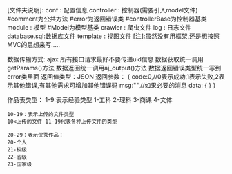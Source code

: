 [文件夹说明]:
conf : 配置信息
controller : 控制器(需要引入model文件)
    #comment为公共方法
    #error为返回错误类
    #controllerBase为控制器基类
module : 模型
    #Model为模型基类
crawler : 爬虫文件
log : 日志文件
database.sql:数据库文件
template : 视图文件
[注]:虽然没有用框架,还是想按照MVC的思想来写.....


数据传输方式: ajax
所有接口请求最好不要传递uid信息
数据获取统一调用getParams()方法
数据返回统一调用aj_output()方法
数据返回错误类型统一写到error类里面
返回值类型：JSON
返回参数：
{
  code:0,//0表示成功,1表示失败,2表示其他错误,有其他需求可增加其他错误码
  msg:"",//如果必要的消息
  data:
  {
  }
}



[数据库]:
数据库配置信息在conf下,线下数据库配置自己修改,线上数据库配置统一.


作品表类型：
    1-9:表示经验类型
    1-工科
    2-理科
    3-商课
    4-文体

    10-19：表示上传的文件类型
    10<上传的文件 11-19代表各种上传文件的类型

    20-29：表示优秀作品：
    20-个人
    21-校级
    22-省级
    23-国家级
